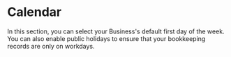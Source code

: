 Calendar
=========

In this section, you can select your Business's default first day of the week. You can also enable public holidays to ensure that your bookkeeping records are only on workdays. 
